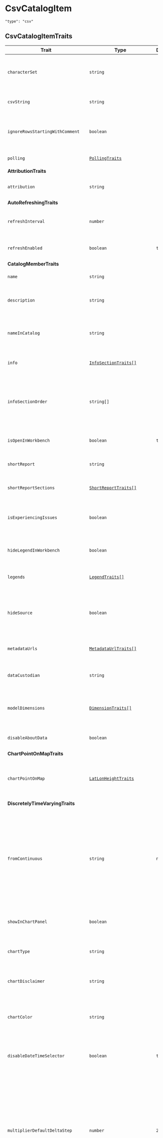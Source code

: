 
# CsvCatalogItem




`"type": "csv"`


## CsvCatalogItemTraits

<table>
  <thead>
      <tr>
          <th>Trait</th>
          <th>Type</th>
          <th>Default</th>
          <th>Description</th>
      </tr>
  </thead>
  <tbody>
  


<tr>
  <td><code>characterSet</code></td>
  <td><code>string</code></td>
  <td></td>
  <td><p>The character set of the CSV data, overriding the information provided by the server, if any.</p>
</td>
</tr>

<tr>
  <td><code>csvString</code></td>
  <td><code>string</code></td>
  <td></td>
  <td><p>The actual CSV data, represented as a string.</p>
</td>
</tr>

<tr>
  <td><code>ignoreRowsStartingWithComment</code></td>
  <td><code>boolean</code></td>
  <td></td>
  <td><p>Any rows of a CSV starting with '#' or '//' will be ignored. A value of <code>undefined</code> will be treated the same as <code>false</code>.</p>
</td>
</tr>

<tr>
  <td><code>polling</code></td>
  <td><a href="#PollingTraits"><code>PollingTraits</code></b></td>
  <td></td>
  <td><p>Polling configuration</p>
</td>
</tr>

<tr><td colspan=4><b>AttributionTraits</b></td></tr>

<tr>
  <td><code>attribution</code></td>
  <td><code>string</code></td>
  <td></td>
  <td><p>The attribution to display with the data.</p>
</td>
</tr>

<tr><td colspan=4><b>AutoRefreshingTraits</b></td></tr>

<tr>
  <td><code>refreshInterval</code></td>
  <td><code>number</code></td>
  <td></td>
  <td><p>How often the data in this model is refreshed, in seconds</p>
</td>
</tr>

<tr>
  <td><code>refreshEnabled</code></td>
  <td><code>boolean</code></td>
  <td><code>true</code></td>
  <td><p>Toggle for enabling auto refresh.</p>
</td>
</tr>

<tr><td colspan=4><b>CatalogMemberTraits</b></td></tr>

<tr>
  <td><code>name</code></td>
  <td><code>string</code></td>
  <td></td>
  <td><p>The name of the catalog item.</p>
</td>
</tr>

<tr>
  <td><code>description</code></td>
  <td><code>string</code></td>
  <td></td>
  <td><p>The description of the catalog item. Markdown and HTML may be used.</p>
</td>
</tr>

<tr>
  <td><code>nameInCatalog</code></td>
  <td><code>string</code></td>
  <td></td>
  <td><p>The name of the item to be displayed in the catalog, if it is different from the one to display in the workbench.</p>
</td>
</tr>

<tr>
  <td><code>info</code></td>
  <td><a href="#InfoSectionTraits"><code>InfoSectionTraits[]</code></b></td>
  <td></td>
  <td><p>Human-readable information about this dataset.</p>
</td>
</tr>

<tr>
  <td><code>infoSectionOrder</code></td>
  <td><code>string[]</code></td>
  <td></td>
  <td><p>An array of section titles definining the display order of info sections. If this property is not defined, {@link DataPreviewSections}'s DEFAULT_SECTION_ORDER is used</p>
</td>
</tr>

<tr>
  <td><code>isOpenInWorkbench</code></td>
  <td><code>boolean</code></td>
  <td><code>true</code></td>
  <td><p>Whether the item in the workbench open or collapsed.</p>
</td>
</tr>

<tr>
  <td><code>shortReport</code></td>
  <td><code>string</code></td>
  <td></td>
  <td><p>A short report to show on the now viewing tab.</p>
</td>
</tr>

<tr>
  <td><code>shortReportSections</code></td>
  <td><a href="#ShortReportTraits"><code>ShortReportTraits[]</code></b></td>
  <td></td>
  <td><p>A list of collapsible sections of the short report</p>
</td>
</tr>

<tr>
  <td><code>isExperiencingIssues</code></td>
  <td><code>boolean</code></td>
  <td></td>
  <td><p>Whether the catalog item is experiencing issues which may cause its data to be unavailable</p>
</td>
</tr>

<tr>
  <td><code>hideLegendInWorkbench</code></td>
  <td><code>boolean</code></td>
  <td></td>
  <td><p>Whether the legend is hidden in the workbench for this catalog member.</p>
</td>
</tr>

<tr>
  <td><code>legends</code></td>
  <td><a href="#LegendTraits"><code>LegendTraits[]</code></b></td>
  <td></td>
  <td><p>The legends to display on the workbench.</p>
</td>
</tr>

<tr>
  <td><code>hideSource</code></td>
  <td><code>boolean</code></td>
  <td></td>
  <td><p>Indicates that the source of this data should be hidden from the UI (obviously this isn't super-secure as you can just look at the network requests).</p>
</td>
</tr>

<tr>
  <td><code>metadataUrls</code></td>
  <td><a href="#MetadataUrlTraits"><code>MetadataUrlTraits[]</code></b></td>
  <td></td>
  <td><p>Metadata URLs to show in data catalog.</p>
</td>
</tr>

<tr>
  <td><code>dataCustodian</code></td>
  <td><code>string</code></td>
  <td></td>
  <td><p>Gets or sets a description of the custodian of this data item.</p>
</td>
</tr>

<tr>
  <td><code>modelDimensions</code></td>
  <td><a href="#DimensionTraits"><code>DimensionTraits[]</code></b></td>
  <td></td>
  <td><p>This provides ability to set model JSON through SelectableDimensions (a dropdown).</p>
</td>
</tr>

<tr>
  <td><code>disableAboutData</code></td>
  <td><code>boolean</code></td>
  <td></td>
  <td><p>Disables the 'About Data' button in the workbench.</p>
</td>
</tr>

<tr><td colspan=4><b>ChartPointOnMapTraits</b></td></tr>

<tr>
  <td><code>chartPointOnMap</code></td>
  <td><a href="#LatLonHeightTraits"><code>LatLonHeightTraits</code></b></td>
  <td></td>
  <td><p>The point on map where the current chart for the item was generated from. A marker will be shown at this point if the chart is active.</p>
</td>
</tr>

<tr><td colspan=4><b>DiscretelyTimeVaryingTraits</b></td></tr>

<tr>
  <td><code>fromContinuous</code></td>
  <td><code>string</code></td>
  <td><code>nearest</code></td>
  <td><p>Specifies how a continuous time (e.g. the timeline control) is mapped to a discrete time for this dataset. Valid values are: <br/> * <code>nearest</code> - the nearest available discrete time to the current continuous time is used. <br/> * <code>next</code> - the discrete time equal to or after the current continuous time is used. <br/> * <code>previous</code> - the discrete time equal to or before the current continuous time is used.</p>
</td>
</tr>

<tr>
  <td><code>showInChartPanel</code></td>
  <td><code>boolean</code></td>
  <td></td>
  <td><p>Whether to plot data availability on a chart.</p>
</td>
</tr>

<tr>
  <td><code>chartType</code></td>
  <td><code>string</code></td>
  <td></td>
  <td><p>Type determines how the data availibility will be plotted on chart. eg: momentLines, momentPoints</p>
</td>
</tr>

<tr>
  <td><code>chartDisclaimer</code></td>
  <td><code>string</code></td>
  <td></td>
  <td><p>A HTML string to show above the chart as a disclaimer</p>
</td>
</tr>

<tr>
  <td><code>chartColor</code></td>
  <td><code>string</code></td>
  <td></td>
  <td><p>The color to use when the data set is displayed on the chart. The value can be any html color string, eg: 'cyan' or '#00ffff' or 'rgba(0, 255, 255, 1)' for the color cyan.</p>
</td>
</tr>

<tr>
  <td><code>disableDateTimeSelector</code></td>
  <td><code>boolean</code></td>
  <td><code>true</code></td>
  <td><p>When true, disables the date time selector in the workbench</p>
</td>
</tr>

<tr>
  <td><code>multiplierDefaultDeltaStep</code></td>
  <td><code>number</code></td>
  <td><code>2</code></td>
  <td><p>The multiplierDefaultDeltaStep is used to set the default multiplier (see <code>TimeVaryingTraits.multiplier</code> trait) - it represents the average number of (real-time) seconds between (dataset) time steps. For example, a value of five would set the <code>multiplier</code> so that a new time step (of this dataset) would appear every five seconds (on average) if the timeline is playing. This trait will only take effect if <code>multiplier</code> is <strong>not</strong> explicitly set.</p>
</td>
</tr>

<tr><td colspan=4><b>ExportableTraits</b></td></tr>

<tr>
  <td><code>disableExport</code></td>
  <td><code>boolean</code></td>
  <td></td>
  <td><p>Disable user export functionality</p>
</td>
</tr>

<tr><td colspan=4><b>FeatureInfoTraits</b></td></tr>

<tr>
  <td><code>featureInfoTemplate</code></td>
  <td><a href="#FeatureInfoTemplateTraits"><code>FeatureInfoTemplateTraits</code></b></td>
  <td></td>
  <td><p>A template object for formatting content in feature info panel</p>
</td>
</tr>

<tr>
  <td><code>featureInfoUrlTemplate</code></td>
  <td><code>string</code></td>
  <td></td>
  <td><p>A template URL string for fetching feature info. Template values of the form {x} will be replaced with corresponding property values from the picked feature.</p>
</td>
</tr>

<tr>
  <td><code>showStringIfPropertyValueIsNull</code></td>
  <td><code>string</code></td>
  <td></td>
  <td><p>If the value of a property is null or undefined, show the specified string as the value of the property. Otherwise, the property name will not be listed at all.</p>
</td>
</tr>

<tr><td colspan=4><b>LayerOrderingTraits</b></td></tr>

<tr>
  <td><code>keepOnTop</code></td>
  <td><code>boolean</code></td>
  <td></td>
  <td><p>Keeps the layer on top of all other imagery layers.</p>
</td>
</tr>

<tr>
  <td><code>supportsReordering</code></td>
  <td><code>boolean</code></td>
  <td><code>true</code></td>
  <td><p>Does this layer support reordering in the workbench.</p>
</td>
</tr>

<tr><td colspan=4><b>MappableTraits</b></td></tr>

<tr>
  <td><code>rectangle</code></td>
  <td><a href="#RectangleTraits"><code>RectangleTraits</code></b></td>
  <td></td>
  <td><p>The bounding box rectangle that contains all the data in this catalog item.</p>
</td>
</tr>

<tr>
  <td><code>disablePreview</code></td>
  <td><code>boolean</code></td>
  <td></td>
  <td><p>Disables the preview on the Add Data panel. This is useful when the preview will be very slow to load.</p>
</td>
</tr>

<tr>
  <td><code>disableZoomTo</code></td>
  <td><code>boolean</code></td>
  <td><code>true</code></td>
  <td><p>Disables the zoom to (aka 'Ideal Zoom') button in the workbench.</p>
</td>
</tr>

<tr>
  <td><code>show</code></td>
  <td><code>boolean</code></td>
  <td><code>true</code></td>
  <td><p>Show or hide a workbench item. When show is false, a mappable item is removed from the map and a chartable item is removed from the chart panel.</p>
</td>
</tr>

<tr>
  <td><code>initialMessage</code></td>
  <td><a href="#InitialMessageTraits"><code>InitialMessageTraits</code></b></td>
  <td></td>
  <td><p>A message to show when the user adds the catalog item to the workbench. Useful for showing disclaimers.</p>
</td>
</tr>

<tr><td colspan=4><b>RasterLayerTraits</b></td></tr>

<tr>
  <td><code>opacity</code></td>
  <td><code>number</code></td>
  <td><code>0.8</code></td>
  <td><p>The opacity of the map layers.</p>
</td>
</tr>

<tr>
  <td><code>leafletUpdateInterval</code></td>
  <td><code>number</code></td>
  <td></td>
  <td><p>Update a tile only once during this interval when the map is panned. Value should be specified in milliseconds.</p>
</td>
</tr>

<tr>
  <td><code>tileErrorHandlingOptions</code></td>
  <td><a href="#TileErrorHandlingTraits"><code>TileErrorHandlingTraits</code></b></td>
  <td></td>
  <td><p>Options for handling tile errors</p>
</td>
</tr>

<tr>
  <td><code>clipToRectangle</code></td>
  <td><code>boolean</code></td>
  <td><code>true</code></td>
  <td><p>Gets or sets a value indicating whether this dataset should be clipped to the {@link CatalogItem#rectangle}.
If true, no part of the dataset will be displayed outside the rectangle.
This property is true by default, leading to better performance and avoiding tile request errors that might occur when requesting tiles outside the server-specified rectangle.
However, it may also cause features to be cut off in some cases, such as if a server reports an extent that does not take into account that the representation of features sometimes require a larger spatial extent than the features themselves.
For example, if a point feature on the edge of the extent is drawn as a circle with a radius of 5 pixels, half of that circle will be cut off.</p>
</td>
</tr>

<tr><td colspan=4><b>SplitterTraits</b></td></tr>

<tr>
  <td><code>splitDirection</code></td>
  <td><code>number</code></td>
  <td></td>
  <td><p>The side of the splitter to display this imagery layer on. Defaults to both sides.</p>
</td>
</tr>

<tr>
  <td><code>disableSplitter</code></td>
  <td><code>boolean</code></td>
  <td><code>true</code></td>
  <td><p>If true, splitter funcitonality will be hidden for this model.</p>
</td>
</tr>

<tr><td colspan=4><b>TableTraits</b></td></tr>

<tr>
  <td><code>showUnmatchedRegionsWarning</code></td>
  <td><code>boolean</code></td>
  <td><code>true</code></td>
  <td><p>True to show a warning when some of the region IDs in the CSV file could not be matched to a region. False to silently ignore unmatched regions.</p>
</td>
</tr>

<tr>
  <td><code>columns</code></td>
  <td><a href="#TableColumnTraits"><code>TableColumnTraits[]</code></b></td>
  <td></td>
  <td><p>Options for individual columns in the CSV.</p>
</td>
</tr>

<tr>
  <td><code>defaultColumn</code></td>
  <td><a href="#TableColumnTraits"><code>TableColumnTraits</code></b></td>
  <td></td>
  <td><p>The default settings to use for all columns</p>
</td>
</tr>

<tr>
  <td><code>styles</code></td>
  <td><a href="#TableStyleTraits"><code>TableStyleTraits[]</code></b></td>
  <td></td>
  <td><p>The set of styles that can be used to visualize this dataset.</p>
</td>
</tr>

<tr>
  <td><code>defaultStyle</code></td>
  <td><a href="#TableStyleTraits"><code>TableStyleTraits</code></b></td>
  <td></td>
  <td><p>The default style to apply when visualizing any column in this CSV.</p>
</td>
</tr>

<tr>
  <td><code>activeStyle</code></td>
  <td><code>string</code></td>
  <td></td>
  <td><p>The ID of the currently-selected style.</p>
</td>
</tr>

<tr>
  <td><code>enableManualRegionMapping</code></td>
  <td><code>boolean</code></td>
  <td></td>
  <td><p>If enabled, there will be controls to set region column and region type.</p>
</td>
</tr>

<tr>
  <td><code>columnTitles</code></td>
  <td><code>string[]</code></td>
  <td></td>
  <td><p>An optional array of column titles that override the individual <code>TableColumnTraits.title</code> setting.</p>
</td>
</tr>

<tr>
  <td><code>columnUnits</code></td>
  <td><code>string[]</code></td>
  <td></td>
  <td><p>An optional array of column units that override the individual <code>TableColumnTraits.unit</code> setting.</p>
</td>
</tr>

<tr>
  <td><code>removeDuplicateRows</code></td>
  <td><code>boolean</code></td>
  <td></td>
  <td><p>If two rows in the table are identical, only retain one copy. This could cause performance issues, and so should be used only when absolutely necessary.</p>
</td>
</tr>

<tr><td colspan=4><b>TimeVaryingTraits</b></td></tr>

<tr>
  <td><code>currentTime</code></td>
  <td><code>string</code></td>
  <td></td>
  <td><p>The current time at which to show this dataset.</p>
</td>
</tr>

<tr>
  <td><code>initialTimeSource</code></td>
  <td><code>string</code></td>
  <td><code>start</code></td>
  <td><p>The initial time to use if <code>Current Time</code> is not specified. Valid values are <br/> * <code>start</code> - the dataset's start time <br/> * <code>stop</code> - the dataset's stop time <br/> * <code>now</code> - the current system time. If the system time is after <code>Stop Time</code>, <code>Stop Time</code> is used. If the system time is before <code>Start Time</code>, <code>Start Time</code> is used. <br/> * <code>none</code> - do not automatically set an initial time <br/> This value is ignored if <code>Current Time</code> is specified.</p>
</td>
</tr>

<tr>
  <td><code>startTime</code></td>
  <td><code>string</code></td>
  <td></td>
  <td><p>The earliest time for which this dataset is available. This will be the start of the range shown on the timeline control.</p>
</td>
</tr>

<tr>
  <td><code>stopTime</code></td>
  <td><code>string</code></td>
  <td></td>
  <td><p>The latest time for which this dataset is available. This will be the end of the range shown on the timeline control.</p>
</td>
</tr>

<tr>
  <td><code>multiplier</code></td>
  <td><code>number</code></td>
  <td></td>
  <td><p>The multiplier to use in progressing time for this dataset. For example, <code>5.0</code> means that five seconds of dataset time will pass for each one second of real time.</p>
</td>
</tr>

<tr>
  <td><code>isPaused</code></td>
  <td><code>boolean</code></td>
  <td><code>true</code></td>
  <td><p>True if time is currently paused for this dataset, or false if it is progressing.</p>
</td>
</tr>

<tr>
  <td><code>dateFormat</code></td>
  <td><code>string</code></td>
  <td></td>
  <td><p>A dateformat string (using the dateformat package) used to adjust the presentation of the date in various spots in the UI for a catalog item. <br/>For example, to just show the year set to 'yyyy'. Used in places like the the Workbench Item and Bottom Dock</p>
</td>
</tr>

<tr><td colspan=4><b>UrlTraits</b></td></tr>

<tr>
  <td><code>url</code></td>
  <td><code>string</code></td>
  <td></td>
  <td><p>The base URL of the file or service.</p>
</td>
</tr>

<tr>
  <td><code>forceProxy</code></td>
  <td><code>boolean</code></td>
  <td></td>
  <td><p>Force the default proxy to be used for all network requests.</p>
</td>
</tr>

<tr>
  <td><code>cacheDuration</code></td>
  <td><code>string</code></td>
  <td><code>1d</code></td>
  <td><p>The cache duration to use for proxied URLs for this catalog member. If undefined, proxied URLs are effectively cachable forever. The duration is expressed as a Varnish-like duration string, such as '1d' (one day) or '10000s' (ten thousand seconds).</p>
</td>
</tr>
  </tbody>
</table>

## PollingTraits

<table>
  <thead>
      <tr>
          <th>Trait</th>
          <th>Type</th>
          <th>Default</th>
          <th>Description</th>
      </tr>
  </thead>
  <tbody>
  


<tr>
  <td><code>seconds</code></td>
  <td><code>number</code></td>
  <td></td>
  <td><p>Time in seconds to wait before polling for new data.</p>
</td>
</tr>

<tr>
  <td><code>url</code></td>
  <td><code>string</code></td>
  <td></td>
  <td><p>The URL to poll for new data. If undefined, uses the catalog item <code>url</code> if there is one.</p>
</td>
</tr>

<tr>
  <td><code>shouldReplaceData</code></td>
  <td><code>boolean</code></td>
  <td><code>true</code></td>
  <td><p>If true, the new data replaces the existing data, otherwise the new data will be appended to the old data.</p>
</td>
</tr>
  </tbody>
</table>


## InfoSectionTraits

<table>
  <thead>
      <tr>
          <th>Trait</th>
          <th>Type</th>
          <th>Default</th>
          <th>Description</th>
      </tr>
  </thead>
  <tbody>
  


<tr>
  <td><code>name</code></td>
  <td><code>string</code></td>
  <td></td>
  <td><p>The name of the section.</p>
</td>
</tr>

<tr>
  <td><code>content</code></td>
  <td><code>string</code></td>
  <td></td>
  <td><p>The content of the section, in Markdown and HTML format. Set this property to null to remove this section entirely.</p>
</td>
</tr>

<tr>
  <td><code>contentAsObject</code></td>
  <td><code>any</code></td>
  <td></td>
  <td><p>The content of the section which is a JSON object. Set this property to null to remove this section entirely.</p>
</td>
</tr>

<tr>
  <td><code>show</code></td>
  <td><code>boolean</code></td>
  <td><code>true</code></td>
  <td><p>Indicates if this info section showing (not collapsed).</p>
</td>
</tr>
  </tbody>
</table>


## ShortReportTraits

<table>
  <thead>
      <tr>
          <th>Trait</th>
          <th>Type</th>
          <th>Default</th>
          <th>Description</th>
      </tr>
  </thead>
  <tbody>
  


<tr>
  <td><code>name</code></td>
  <td><code>string</code></td>
  <td></td>
  <td><p>The name of the section.</p>
</td>
</tr>

<tr>
  <td><code>content</code></td>
  <td><code>string</code></td>
  <td></td>
  <td><p>The content of the section.</p>
</td>
</tr>

<tr>
  <td><code>show</code></td>
  <td><code>boolean</code></td>
  <td><code>true</code></td>
  <td><p>Indicates if this short report section showing.</p>
</td>
</tr>
  </tbody>
</table>


## LegendTraits

<table>
  <thead>
      <tr>
          <th>Trait</th>
          <th>Type</th>
          <th>Default</th>
          <th>Description</th>
      </tr>
  </thead>
  <tbody>
  


<tr>
  <td><code>title</code></td>
  <td><code>string</code></td>
  <td></td>
  <td><p>A title to be displayed above the legend.</p>
</td>
</tr>

<tr>
  <td><code>url</code></td>
  <td><code>string</code></td>
  <td></td>
  <td><p>The URL of the legend image.</p>
</td>
</tr>

<tr>
  <td><code>imageScaling</code></td>
  <td><code>number</code></td>
  <td><code>1</code></td>
  <td><p>Scaling of the legend. For example, a high DPI legend may have scaling = <code>0.5</code>, so it will be scaled doown 50%</p>
</td>
</tr>

<tr>
  <td><code>urlMimeType</code></td>
  <td><code>string</code></td>
  <td></td>
  <td><p>The MIME type of the <code>URL</code> legend image.</p>
</td>
</tr>

<tr>
  <td><code>items</code></td>
  <td><a href="#LegendItemTraits"><code>LegendItemTraits[]</code></b></td>
  <td></td>
  <td></td>
</tr>
  </tbody>
</table>

### LegendItemTraits

<table>
  <thead>
      <tr>
          <th>Trait</th>
          <th>Type</th>
          <th>Default</th>
          <th>Description</th>
      </tr>
  </thead>
  <tbody>
  


<tr>
  <td><code>title</code></td>
  <td><code>string</code></td>
  <td></td>
  <td><p>The title to display next to this legend item.</p>
</td>
</tr>

<tr>
  <td><code>multipleTitles</code></td>
  <td><code>string</code></td>
  <td></td>
  <td><p>Multiple titles to display next to this legend item.</p>
</td>
</tr>

<tr>
  <td><code>maxMultipleTitlesShowed</code></td>
  <td><code>string</code></td>
  <td><code>10</code></td>
  <td><p>Maximum number of multiple titles to display next to this legend item. (Default is 10)</p>
</td>
</tr>

<tr>
  <td><code>titleAbove</code></td>
  <td><code>string</code></td>
  <td></td>
  <td><p>The title to display above this legend item, i.e. marking the top of a box on the legend.</p>
</td>
</tr>

<tr>
  <td><code>titleBelow</code></td>
  <td><code>string</code></td>
  <td></td>
  <td><p>The title to display below this legend item, i.e. marking the bottom of a box on the legend.</p>
</td>
</tr>

<tr>
  <td><code>color</code></td>
  <td><code>string</code></td>
  <td></td>
  <td><p>The CSS color to display for this item. This property is ignored if <code>Legend URL</code> is specified.</p>
</td>
</tr>

<tr>
  <td><code>outlineColor</code></td>
  <td><code>string</code></td>
  <td></td>
  <td><p>The CSS color with which to outline this item.</p>
</td>
</tr>

<tr>
  <td><code>multipleColors</code></td>
  <td><code>string[]</code></td>
  <td></td>
  <td><p>Multiple colors to show with this item in a grid arrangement.</p>
</td>
</tr>

<tr>
  <td><code>imageUrl</code></td>
  <td><code>string</code></td>
  <td></td>
  <td><p>The URL of an image to display with this item.</p>
</td>
</tr>

<tr>
  <td><code>addSpacingAbove</code></td>
  <td><code>boolean</code></td>
  <td></td>
  <td><p>True to add a bit of extra spacing above this item in order to separate it visually from the rest of the legend.</p>
</td>
</tr>

<tr>
  <td><code>imageHeight</code></td>
  <td><code>number</code></td>
  <td><code>20</code></td>
  <td><p>The height of the legend image.</p>
</td>
</tr>

<tr>
  <td><code>imageWidth</code></td>
  <td><code>number</code></td>
  <td><code>20</code></td>
  <td><p>The width of the legend image.</p>
</td>
</tr>
  </tbody>
</table>


## MetadataUrlTraits

<table>
  <thead>
      <tr>
          <th>Trait</th>
          <th>Type</th>
          <th>Default</th>
          <th>Description</th>
      </tr>
  </thead>
  <tbody>
  


<tr>
  <td><code>url</code></td>
  <td><code>string</code></td>
  <td></td>
  <td><p>The metadata URL of the file or service.</p>
</td>
</tr>

<tr>
  <td><code>title</code></td>
  <td><code>string</code></td>
  <td></td>
  <td><p>Title used for metadata URL button.</p>
</td>
</tr>
  </tbody>
</table>


## DimensionTraits

<table>
  <thead>
      <tr>
          <th>Trait</th>
          <th>Type</th>
          <th>Default</th>
          <th>Description</th>
      </tr>
  </thead>
  <tbody>
  


<tr>
  <td><code>id</code></td>
  <td><code>string</code></td>
  <td></td>
  <td><p>Dimension ID</p>
</td>
</tr>

<tr>
  <td><code>name</code></td>
  <td><code>string</code></td>
  <td></td>
  <td><p>Dimension name (human-readable)</p>
</td>
</tr>

<tr>
  <td><code>options</code></td>
  <td><a href="#DimensionOptionTraits"><code>DimensionOptionTraits[]</code></b></td>
  <td></td>
  <td><p>Dimension options</p>
</td>
</tr>

<tr>
  <td><code>selectedId</code></td>
  <td><code>string</code></td>
  <td></td>
  <td><p>Selected Option's ID</p>
</td>
</tr>

<tr>
  <td><code>allowUndefined</code></td>
  <td><code>boolean</code></td>
  <td></td>
  <td><p>Allow dimension to be undefined</p>
</td>
</tr>

<tr>
  <td><code>disable</code></td>
  <td><code>boolean</code></td>
  <td></td>
  <td><p>Hides dimension</p>
</td>
</tr>
  </tbody>
</table>

### DimensionOptionTraits

<table>
  <thead>
      <tr>
          <th>Trait</th>
          <th>Type</th>
          <th>Default</th>
          <th>Description</th>
      </tr>
  </thead>
  <tbody>
  


<tr>
  <td><code>id</code></td>
  <td><code>string</code></td>
  <td></td>
  <td><p>Option ID</p>
</td>
</tr>

<tr>
  <td><code>name</code></td>
  <td><code>string</code></td>
  <td></td>
  <td><p>Option name (human-readable)</p>
</td>
</tr>

<tr>
  <td><code>value</code></td>
  <td><code>any</code></td>
  <td></td>
  <td><p>Value (if this is undefined, <code>id</code> will be used)</p>
</td>
</tr>
  </tbody>
</table>


## LatLonHeightTraits

<table>
  <thead>
      <tr>
          <th>Trait</th>
          <th>Type</th>
          <th>Default</th>
          <th>Description</th>
      </tr>
  </thead>
  <tbody>
  


<tr>
  <td><code>latitude</code></td>
  <td><code>number</code></td>
  <td></td>
  <td><p>Latitude in degrees</p>
</td>
</tr>

<tr>
  <td><code>longitude</code></td>
  <td><code>number</code></td>
  <td></td>
  <td><p>Longitude in degrees</p>
</td>
</tr>

<tr>
  <td><code>height</code></td>
  <td><code>number</code></td>
  <td></td>
  <td><p>Height above ellipsoid in metres</p>
</td>
</tr>
  </tbody>
</table>


## FeatureInfoTemplateTraits

<table>
  <thead>
      <tr>
          <th>Trait</th>
          <th>Type</th>
          <th>Default</th>
          <th>Description</th>
      </tr>
  </thead>
  <tbody>
  


<tr>
  <td><code>name</code></td>
  <td><code>string</code></td>
  <td></td>
  <td><p>A mustache template string for formatting name</p>
</td>
</tr>

<tr>
  <td><code>template</code></td>
  <td><code>string</code></td>
  <td></td>
  <td><p>A Mustache template string for formatting description</p>
</td>
</tr>

<tr>
  <td><code>partials</code></td>
  <td><code>any</code></td>
  <td></td>
  <td><p>An object, mapping partial names to a template string. Defines the partials used in Template.</p>
</td>
</tr>

<tr>
  <td><code>formats</code></td>
  <td><code>any</code></td>
  <td></td>
  <td><p>An object, mapping field names to formatting options.</p>
</td>
</tr>
  </tbody>
</table>


## RectangleTraits

<table>
  <thead>
      <tr>
          <th>Trait</th>
          <th>Type</th>
          <th>Default</th>
          <th>Description</th>
      </tr>
  </thead>
  <tbody>
  


<tr>
  <td><code>west</code></td>
  <td><code>number</code></td>
  <td></td>
  <td><p>The westernmost longitude in degrees.</p>
</td>
</tr>

<tr>
  <td><code>south</code></td>
  <td><code>number</code></td>
  <td></td>
  <td><p>The southernmost longitude in degrees.</p>
</td>
</tr>

<tr>
  <td><code>east</code></td>
  <td><code>number</code></td>
  <td></td>
  <td><p>The easternmost longitude in degrees.</p>
</td>
</tr>

<tr>
  <td><code>north</code></td>
  <td><code>number</code></td>
  <td></td>
  <td><p>The northernmost longitude in degrees.</p>
</td>
</tr>
  </tbody>
</table>


## InitialMessageTraits

<table>
  <thead>
      <tr>
          <th>Trait</th>
          <th>Type</th>
          <th>Default</th>
          <th>Description</th>
      </tr>
  </thead>
  <tbody>
  


<tr>
  <td><code>title</code></td>
  <td><code>string</code></td>
  <td></td>
  <td><p>The title of the message.</p>
</td>
</tr>

<tr>
  <td><code>content</code></td>
  <td><code>string</code></td>
  <td></td>
  <td><p>The content of the message.</p>
</td>
</tr>

<tr>
  <td><code>key</code></td>
  <td><code>string</code></td>
  <td></td>
  <td><p>Identifier. If multiple messages with the same key are triggered, only the first will be displayed.</p>
</td>
</tr>

<tr>
  <td><code>confirmation</code></td>
  <td><code>boolean</code></td>
  <td></td>
  <td><p>Whether the message requires confirmation.</p>
</td>
</tr>

<tr>
  <td><code>confirmText</code></td>
  <td><code>string</code></td>
  <td></td>
  <td><p>If <code>confirmation</code> is true, the text to put on the confirmation button.</p>
</td>
</tr>

<tr>
  <td><code>width</code></td>
  <td><code>number</code></td>
  <td></td>
  <td><p>Width of the message.</p>
</td>
</tr>

<tr>
  <td><code>height</code></td>
  <td><code>number</code></td>
  <td></td>
  <td><p>Height of the message.</p>
</td>
</tr>
  </tbody>
</table>


## TileErrorHandlingTraits

<table>
  <thead>
      <tr>
          <th>Trait</th>
          <th>Type</th>
          <th>Default</th>
          <th>Description</th>
      </tr>
  </thead>
  <tbody>
  


<tr>
  <td><code>thresholdBeforeDisablingItem</code></td>
  <td><code>number</code></td>
  <td></td>
  <td><p>The number of tile failures before disabling the item.</p>
</td>
</tr>

<tr>
  <td><code>treat403AsError</code></td>
  <td><code>boolean</code></td>
  <td></td>
  <td><p>Indicates whether a 403 response code when requesting a tile should be treated as an error. If false, 403s are assumed to just be missing tiles and need not be reported to the user.</p>
</td>
</tr>

<tr>
  <td><code>treat404AsError</code></td>
  <td><code>boolean</code></td>
  <td></td>
  <td><p>Indicates whether a 404 response code when requesting a tile should be treated as an error. If false, 404s are assumed to just be missing tiles and need not be reported to the user.</p>
</td>
</tr>

<tr>
  <td><code>ignoreUnknownTileErrors</code></td>
  <td><code>boolean</code></td>
  <td></td>
  <td><p>A flag indicating whether non-specific (no HTTP status code) tile errors should be ignored. This is a last resort, for dealing with odd cases such as data sources that return non-images (eg XML) with a 200 status code. No error messages will be shown to the user.</p>
</td>
</tr>
  </tbody>
</table>


## TableColumnTraits

<table>
  <thead>
      <tr>
          <th>Trait</th>
          <th>Type</th>
          <th>Default</th>
          <th>Description</th>
      </tr>
  </thead>
  <tbody>
  


<tr>
  <td><code>name</code></td>
  <td><code>string</code></td>
  <td></td>
  <td><p>The name of the column.</p>
</td>
</tr>

<tr>
  <td><code>title</code></td>
  <td><code>string</code></td>
  <td></td>
  <td><p>The displayed title of the column.</p>
</td>
</tr>

<tr>
  <td><code>units</code></td>
  <td><code>string</code></td>
  <td></td>
  <td><p>The units for the column values.</p>
</td>
</tr>

<tr>
  <td><code>transformation</code></td>
  <td><a href="#ColumnTransformationTraits"><code>ColumnTransformationTraits</code></b></td>
  <td></td>
  <td><p>Transformation to apply to this column</p>
</td>
</tr>

<tr>
  <td><code>type</code></td>
  <td><code>string</code></td>
  <td></td>
  <td><p>The type of the column. If not specified, the type is guessed from the column's name and values. Valid types are:</p>
<ul>
<li><code>0</code></li>
<li><code>1</code></li>
<li><code>2</code></li>
<li><code>3</code></li>
<li><code>4</code></li>
<li><code>5</code></li>
<li><code>6</code></li>
<li><code>7</code></li>
<li><code>8</code></li>
<li><code>9</code></li>
<li><code>longitude</code></li>
<li><code>latitude</code></li>
<li><code>height</code></li>
<li><code>time</code></li>
<li><code>scalar</code></li>
<li><code>enum</code></li>
<li><code>region</code></li>
<li><code>text</code></li>
<li><code>address</code></li>
<li><code>hidden</code></li>
</ul>
</td>
</tr>

<tr>
  <td><code>regionType</code></td>
  <td><code>string</code></td>
  <td></td>
  <td><p>The type of region referenced by the values in this column. If <code>Type</code> is not defined and this value can be resolved, the column <code>Type</code> will be <code>region</code>.</p>
</td>
</tr>

<tr>
  <td><code>regionDisambiguationColumn</code></td>
  <td><code>string</code></td>
  <td></td>
  <td><p>The name of the column to use to disambiguate region matches in this column.</p>
</td>
</tr>

<tr>
  <td><code>replaceWithZeroValues</code></td>
  <td><code>string[]</code></td>
  <td></td>
  <td><p>Values of the column to replace with 0.0, such as <code>-</code>.</p>
</td>
</tr>

<tr>
  <td><code>replaceWithNullValues</code></td>
  <td><code>string[]</code></td>
  <td></td>
  <td><p>Values of the column to replace with null, such as <code>NA</code>.</p>
</td>
</tr>

<tr>
  <td><code>format</code></td>
  <td><code>any</code></td>
  <td></td>
  <td><p>The formatting options to pass to <code>toLocaleString</code> when formatting the values of this column for the legend and feature information panels. See:
<a href="https://developer.mozilla.org/en-US/docs/Web/JavaScript/Reference/Global_Objects/Number/toLocaleString">https://developer.mozilla.org/en-US/docs/Web/JavaScript/Reference/Global_Objects/Number/toLocaleString</a>
and <a href="https://developer.mozilla.org/en-US/docs/Web/JavaScript/Reference/Global_Objects/Intl/NumberFormat/NumberFormat">https://developer.mozilla.org/en-US/docs/Web/JavaScript/Reference/Global_Objects/Intl/NumberFormat/NumberFormat</a></p>
</td>
</tr>
  </tbody>
</table>

### ColumnTransformationTraits

<table>
  <thead>
      <tr>
          <th>Trait</th>
          <th>Type</th>
          <th>Default</th>
          <th>Description</th>
      </tr>
  </thead>
  <tbody>
  


<tr>
  <td><code>expression</code></td>
  <td><code>string</code></td>
  <td></td>
  <td><p>Transformation expression used to change column values (row-by-row). This uses <a href="http://bugwheels94.github.io/math-expression-evaluator">http://bugwheels94.github.io/math-expression-evaluator</a> . For example  <code>x*3</code> will multiply all column values by 3, <code>x*columnA</code> will multiple this column with <code>columnA</code> (note - <code>columnA</code> must be in <code>dependencies</code> array).</p>
</td>
</tr>

<tr>
  <td><code>dependencies</code></td>
  <td><code>string[]</code></td>
  <td></td>
  <td><p>Array of column names which are 'injected' in to the expression. For example, to use the expression <code>x*columnA</code> (where <code>columnA</code> is the name of another column), <code>dependencies</code> must include <code>'columnA'</code></p>
</td>
</tr>
  </tbody>
</table>


## TableStyleTraits

<table>
  <thead>
      <tr>
          <th>Trait</th>
          <th>Type</th>
          <th>Default</th>
          <th>Description</th>
      </tr>
  </thead>
  <tbody>
  


<tr>
  <td><code>id</code></td>
  <td><code>string</code></td>
  <td></td>
  <td><p>The ID of the style.</p>
</td>
</tr>

<tr>
  <td><code>title</code></td>
  <td><code>string</code></td>
  <td></td>
  <td><p>The human-readable title of the style. Set this to null to remove the style entirely.</p>
</td>
</tr>

<tr>
  <td><code>legendTitle</code></td>
  <td><code>string</code></td>
  <td></td>
  <td><p>The title to show on the legend. If not specified, <code>Title</code> is used.</p>
</td>
</tr>

<tr>
  <td><code>regionColumn</code></td>
  <td><code>string</code></td>
  <td></td>
  <td><p>The column to use for region mapping.</p>
</td>
</tr>

<tr>
  <td><code>latitudeColumn</code></td>
  <td><code>string</code></td>
  <td></td>
  <td><p>The column to use for the latitude of points. If <code>Region Column</code> is specified, this property is ignored.</p>
</td>
</tr>

<tr>
  <td><code>longitudeColumn</code></td>
  <td><code>string</code></td>
  <td></td>
  <td><p>The column to use for the longitude of points. If <code>Region Column</code> is specified, this property is ignored.</p>
</td>
</tr>

<tr>
  <td><code>color</code></td>
  <td><a href="#TableColorStyleTraits"><code>TableColorStyleTraits</code></b></td>
  <td></td>
  <td><p>Options for controlling the color of points or regions.</p>
</td>
</tr>

<tr>
  <td><code>pointSize</code></td>
  <td><a href="#TablePointSizeStyleTraits"><code>TablePointSizeStyleTraits</code></b></td>
  <td></td>
  <td><p>Options for controlling the size of points. This property is ignored for regions.</p>
</td>
</tr>

<tr>
  <td><code>chart</code></td>
  <td><a href="#TableChartStyleTraits"><code>TableChartStyleTraits</code></b></td>
  <td></td>
  <td><p>Options for controlling the chart created from this CSV.</p>
</td>
</tr>

<tr>
  <td><code>time</code></td>
  <td><a href="#TableTimeStyleTraits"><code>TableTimeStyleTraits</code></b></td>
  <td></td>
  <td><p>Options for controlling how the visualization changes with time.</p>
</td>
</tr>

<tr>
  <td><code>hidden</code></td>
  <td><code>boolean</code></td>
  <td></td>
  <td><p>Hide style from &quot;Display Variable&quot; drop-down in workbench. It is hidden by default if number of colors (enumColors or numberOfBins) is less than 2 - as a ColorMap with a single color isn't super useful</p>
</td>
</tr>
  </tbody>
</table>

### TableColorStyleTraits

<table>
  <thead>
      <tr>
          <th>Trait</th>
          <th>Type</th>
          <th>Default</th>
          <th>Description</th>
      </tr>
  </thead>
  <tbody>
  


<tr>
  <td><code>colorColumn</code></td>
  <td><code>string</code></td>
  <td></td>
  <td><p>The column to use to color points or regions.</p>
</td>
</tr>

<tr>
  <td><code>nullColor</code></td>
  <td><code>string</code></td>
  <td></td>
  <td><p>The color to use when the value is null, specified as a CSS color string.</p>
</td>
</tr>

<tr>
  <td><code>regionColor</code></td>
  <td><code>string</code></td>
  <td><code>#02528d</code></td>
  <td><p>The color to use when the styling the region, specified as a CSS color string.</p>
</td>
</tr>

<tr>
  <td><code>nullLabel</code></td>
  <td><code>string</code></td>
  <td></td>
  <td><p>The label to use in the legend for null values.</p>
</td>
</tr>

<tr>
  <td><code>minimumValue</code></td>
  <td><code>number</code></td>
  <td></td>
  <td><p>The minimum value to use when creating ColorMaps. This is only applied for <code>scalar</code> columns.</p>
</td>
</tr>

<tr>
  <td><code>maximumValue</code></td>
  <td><code>number</code></td>
  <td></td>
  <td><p>The maximum value to use when creating ColorMaps. This is only applied for <code>scalar</code> columns.</p>
</td>
</tr>

<tr>
  <td><code>numberOfBins</code></td>
  <td><code>number</code></td>
  <td></td>
  <td><p>The number of different colors to bin the data into. This property is ignored if <code>Bin Maximums</code> is specified for a <code>scalar</code> column or <code>Enum Colors</code> is specified for an <code>enum</code> column.</p>
</td>
</tr>

<tr>
  <td><code>binMaximums</code></td>
  <td><code>number[]</code></td>
  <td></td>
  <td><p>The maximum values of the bins to bin the data into, specified as an array of numbers. The first bin extends from the dataset's minimum value to the first value in this array. The second bin extends from the first value in this array to the second value in this array. And so on. If the maximum value of the dataset is greater than the last value in this array, an additional bin is added automatically. This property is ignored if the <code>Color Column</code> is not a scalar.</p>
</td>
</tr>

<tr>
  <td><code>binColors</code></td>
  <td><code>string[]</code></td>
  <td></td>
  <td><p>The colors to use for the bins, each specified as a CSS color string. If there are more colors than bins, the extra colors are ignored. If there are more bins than colors, the colors are repeated as necessary.</p>
</td>
</tr>

<tr>
  <td><code>enumColors</code></td>
  <td><a href="#EnumColorTraits"><code>EnumColorTraits[]</code></b></td>
  <td></td>
  <td><p>The colors to use for enumerated values. This property is ignored if the <code>Color Column</code> type is not <code>enum</code>.</p>
</td>
</tr>

<tr>
  <td><code>colorPalette</code></td>
  <td><code>string</code></td>
  <td></td>
  <td><p>The name of a <a href="http://colorbrewer2.org/">ColorBrewer</a> palette to use when mapping values to colors. This property is ignored if <code>Bin Colors</code> is defined and has enough colors for all bins, or if <code>Enum Colors</code> is defined. The default value depends on the type of the <code>Color Column</code> and on the data. Scalar columns that cross zero will use the diverging purple-to-orange palette <code>PuOr</code>. Scala columns that do not cross zero will use the sequential Red palette <code>Reds</code>. All other scenarios will use the 21 color <code>HighContrast</code> palette.
D3 color schemes are also supported (<a href="https://github.com/d3/d3-scale-chromatic">https://github.com/d3/d3-scale-chromatic</a>) - but without <code>scheme</code> or <code>interpolate</code> string (for example - to use <code>interpolateViridis</code> - set <code>colorPalete = Viridis</code>).
This is case seensitive.</p>
</td>
</tr>

<tr>
  <td><code>legendTicks</code></td>
  <td><code>number</code></td>
  <td></td>
  <td><p>The number of tick marks (in addition to the top and bottom) to show on the legend when the <code>Color Bin Method</code> is set to <code>none</code> and <code>Color Bins</code> is not defined.</p>
</td>
</tr>

<tr>
  <td><code>legend</code></td>
  <td><a href="#LegendTraits"><code>LegendTraits</code></b></td>
  <td></td>
  <td><p>The legend to show with this style. If not specified, a suitable is created automatically from the other parameters.</p>
</td>
</tr>
  </tbody>
</table>

#### EnumColorTraits

<table>
  <thead>
      <tr>
          <th>Trait</th>
          <th>Type</th>
          <th>Default</th>
          <th>Description</th>
      </tr>
  </thead>
  <tbody>
  


<tr>
  <td><code>value</code></td>
  <td><code>string</code></td>
  <td></td>
  <td><p>The enumerated value to map to a color.</p>
</td>
</tr>

<tr>
  <td><code>color</code></td>
  <td><code>string</code></td>
  <td></td>
  <td><p>The CSS color to use for the enumerated value.</p>
</td>
</tr>
  </tbody>
</table>


### TablePointSizeStyleTraits

<table>
  <thead>
      <tr>
          <th>Trait</th>
          <th>Type</th>
          <th>Default</th>
          <th>Description</th>
      </tr>
  </thead>
  <tbody>
  


<tr>
  <td><code>pointSizeColumn</code></td>
  <td><code>string</code></td>
  <td></td>
  <td><p>The column to use to size points.</p>
</td>
</tr>

<tr>
  <td><code>nullSize</code></td>
  <td><code>number</code></td>
  <td><code>9</code></td>
  <td><p>The point size, in pixels, to use when the column has no value.</p>
</td>
</tr>

<tr>
  <td><code>sizeFactor</code></td>
  <td><code>number</code></td>
  <td><code>14</code></td>
  <td><p>The size, in pixels, of the point is:
<code>Normalized Value * Size Factor + Size Offset</code>
where the Normalized Value is a value in the range 0 to 1 with 0 representing the lowest value in the column and 1 representing the highest.</p>
</td>
</tr>

<tr>
  <td><code>sizeOffset</code></td>
  <td><code>number</code></td>
  <td><code>10</code></td>
  <td><p>The size, in pixels, of the point is:
<code>Normalized Value * Size Factor + Size Offset</code>
where the Normalized Value is a value in the range 0 to 1 with 0 representing the lowest value in the column and 1 representing the highest.</p>
</td>
</tr>
  </tbody>
</table>


### TableChartStyleTraits

<table>
  <thead>
      <tr>
          <th>Trait</th>
          <th>Type</th>
          <th>Default</th>
          <th>Description</th>
      </tr>
  </thead>
  <tbody>
  


<tr>
  <td><code>xAxisColumn</code></td>
  <td><code>string</code></td>
  <td></td>
  <td><p>The column to use as the X-axis.</p>
</td>
</tr>

<tr>
  <td><code>lines</code></td>
  <td><a href="#TableChartLineStyleTraits"><code>TableChartLineStyleTraits[]</code></b></td>
  <td></td>
  <td><p>Lines on the chart, each of which is formed by plotting a column as the Y-axis.</p>
</td>
</tr>
  </tbody>
</table>

#### TableChartLineStyleTraits

<table>
  <thead>
      <tr>
          <th>Trait</th>
          <th>Type</th>
          <th>Default</th>
          <th>Description</th>
      </tr>
  </thead>
  <tbody>
  


<tr>
  <td><code>name</code></td>
  <td><code>string</code></td>
  <td></td>
  <td><p>Chart line name (will replace y-column name).</p>
</td>
</tr>

<tr>
  <td><code>yAxisColumn</code></td>
  <td><code>string</code></td>
  <td></td>
  <td><p>The column to use as the Y-axis.</p>
</td>
</tr>

<tr>
  <td><code>yAxisMinimum</code></td>
  <td><code>number</code></td>
  <td></td>
  <td><p>The minimum value to show on the Y axis of the chart.</p>
</td>
</tr>

<tr>
  <td><code>yAxisMaximum</code></td>
  <td><code>number</code></td>
  <td></td>
  <td><p>The maximum value to show on the Y axis of the chart.</p>
</td>
</tr>

<tr>
  <td><code>color</code></td>
  <td><code>string</code></td>
  <td></td>
  <td><p>The color of the line. If not specified, a unique color will be assigned automatically.</p>
</td>
</tr>

<tr>
  <td><code>isSelectedInWorkbench</code></td>
  <td><code>boolean</code></td>
  <td><code>true</code></td>
  <td><p>The selection state of the line in the workbench.</p>
</td>
</tr>
  </tbody>
</table>


### TableTimeStyleTraits

<table>
  <thead>
      <tr>
          <th>Trait</th>
          <th>Type</th>
          <th>Default</th>
          <th>Description</th>
      </tr>
  </thead>
  <tbody>
  


<tr>
  <td><code>timeColumn</code></td>
  <td><code>string</code></td>
  <td></td>
  <td><p>The column that indicates the time of a sample or the start time of an interval.</p>
</td>
</tr>

<tr>
  <td><code>endTimeColumn</code></td>
  <td><code>string</code></td>
  <td></td>
  <td><p>The column that indicates the end time of an interval.</p>
</td>
</tr>

<tr>
  <td><code>idColumns</code></td>
  <td><code>string[]</code></td>
  <td></td>
  <td><p>The columns that identify an entity as it changes over time.</p>
</td>
</tr>

<tr>
  <td><code>isSampled</code></td>
  <td><code>boolean</code></td>
  <td></td>
  <td><p>True if the rows in this CSV correspond to &quot;sampled&quot; data, and so the feature position, color, and size should be interpolated to produce smooth animation of the features over time. If False, then times are treated as the start of discrete periods and feature positions, colors, and sizes are kept constant until the next time. This value is ignored if the CSV does not have both a time column and an ID column.</p>
</td>
</tr>

<tr>
  <td><code>displayDuration</code></td>
  <td><code>number</code></td>
  <td></td>
  <td><p>Display duration for each row in the table, in minutes.</p>
</td>
</tr>

<tr>
  <td><code>spreadStartTime</code></td>
  <td><code>boolean</code></td>
  <td></td>
  <td><p>Indicates if start time of feature should be &quot;spread&quot; so that all features are displayed at the earliest time step. This is useful for non-contiguous sensor data. If true, the earliest time step will display the earliest values for all features (eg sensor IDs) - even if the time value is <strong>after</strong> the earliest time step. This means that at time step 0, all features will be displayed.</p>
</td>
</tr>

<tr>
  <td><code>spreadFinishTime</code></td>
  <td><code>boolean</code></td>
  <td></td>
  <td><p>Indicates if finish time of feature should be &quot;spread&quot; so that all features are displayed at the latest time step. See also <code>spreadStartTime</code>.</p>
</td>
</tr>
  </tbody>
</table>